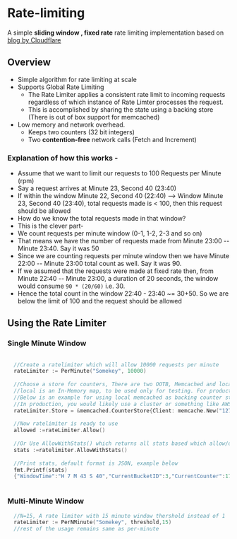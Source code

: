 # Rate-limiting
A simple __sliding window , fixed rate__ rate limiting implementation based on [blog by Cloudflare](https://blog.cloudflare.com/counting-things-a-lot-of-different-things/#fn3)

## Overview
* Simple algorithm for rate limiting at scale
* Supports Global Rate Limiting 
    * The Rate Limiter applies a consistent rate limit to incoming requests regardless of which instance of Rate Limter processes the request. 
    * This is accomplished by sharing the state using a backing store (There is out of box support for memcached)
* Low memory and network overhead. 
    * Keeps two counters (32 bit integers) 
    * Two __contention-free__ network calls (Fetch and Increment)


### Explanation of how this works -
* Assume that we want to limit our requests to 100 Requests per Minute (rpm)
* Say a request arrives at Minute 23, Second 40 (23:40)
* If within the window Minute 22, Second 40 (22:40) --> Window Minute 23, Second 40 (23:40), total requests made is < 100, then this request should be allowed
* How do we know the total requests made in that window?
* This is the clever part-
* We count requests per minute window (0-1, 1-2, 2-3 and so on)
* That means we have the number of requests made from Minute 23:00 -- Minute 23:40. Say it was 50
* Since we are counting requests per minute window then we have Minute 22:00 -- Minute 23:00 total count as well. Say it was 90. 
* If we assumed that the requests were made at fixed rate then, from Minute 22:40 -- Minute 23:00, a duration of 20 seconds, the window would consume `90 * (20/60)` i.e. 30.
* Hence the total count in the window 22:40 - 23:40 ~= 30+50. So we are below the limit of 100 and the request should be allowed

## Using the Rate Limiter

### Single Minute Window
```go
  
  //Create a ratelimiter which will allow 10000 requests per minute
  rateLimiter := PerMinute("Somekey", 10000)
  
  //Choose a store for counters, There are two OOTB, Memcached and local.
  //local is an In-Memory map, to be used only for testing. For production use Memcached. Its proven to work at scale.
  //Below is an example for using local memcached as backing counter store. 
  //In production, you would likely use a cluster or something like AWS Elasticache
  rateLimiter.Store = &memcached.CounterStore{Client: memcache.New("127.0.0.1:11211")}
  
  //Now ratelimiter is ready to use
  allowed :=rateLimiter.Allow()
  
  //Or Use AllowWithStats() which returns all stats based which allow/deny flag was set. Callers can examine stats like percentage window used etc.
  stats :=ratelimiter.AllowWithStats()
  
  //Print stats, default format is JSON, example below
  fmt.Printf(stats)
  {"WindowTime":"H 7 M 43 S 40","CurrentBucketID":3,"CurrentCounter":17,"PreviousBucketID":2,"PreviousWindowUsedPercent":0.3611111,"PreviousWindowUseCount":21,"RollingCounter":38,"Allow":true}
  
```

### Multi-Minute Window
```go
  //N=15, A rate limiter with 15 minute window thershold instead of 1
  rateLimiter := PerNMinute("Somekey", threshold,15)
  //rest of the usage remains same as per-minute
  
  
```
